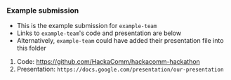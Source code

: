 ### Example submission
- This is the example submission for `example-team`
- Links to `example-team`'s code and presentation are below
- Alternatively, `example-team` could have added their presentation file into this folder

1. Code: https://github.com/HackaComm/hackacomm-hackathon
1. Presentation: `https://docs.google.com/presentation/our-presentation`
